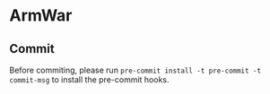 # ArmWar

## Commit

Before commiting, please run `pre-commit install -t pre-commit -t commit-msg` to install the pre-commit hooks.
